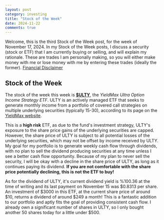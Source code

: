 ```yaml
---
layout: post
category: investing
title: "Stock of the Week"
date: 2024-11-22
comments: true
---
```


Welcome, this is the third Stock of the Week post, for the week of November 17, 2024. In my Stock of the Week posts, I discuss a security (stock or ETF) that I am currently buying or selling, and will explain my rationale. These are trades I am personally making, so you will either make money with me or lose money with me by entering these trades (ideally the former). [Financial Disclaimer](https://fnmckee.com/categories/investing.html)

## Stock of the Week
The stock of the week this week is [**$ULTY**](https://www.nasdaq.com/market-activity/etf/ulty), the *YieldMax Ultra Option Income Strategy ETF*. ULTY is an actively managed ETF that seeks to generate monthly income from a portfolio of covered call strategies on multiple underlying securities (typically 15-30), according to its page on the [YieldMax website](https://www.yieldmaxetfs.com/ulty/). 

This is a **high risk** ETF, as due to the fund's investment strategy, ULTY's exposure to the share price gains of the underlying securities are capped. However, the share price of ULTY is subject to all potential losses of the underlying securities, which may not be offset by income received by ULTY. My goal for my portfolio is to generate weekly cash flow through dividends, with no plan to sell the dividend producing securities at any time unless I see a better cash flow opportunity. Because of my plan to never sell the security, I will be okay with a decline in the share price of ULTY, as long as it continues paying its dividend. **If you are not comfortable with the share price potentially declining, this is not the ETF to buy!**

As for the dividend of ULTY, it's current dividend yield is %100.36 at the time of writing and its last payment on November 15 was $0.8313 per share. An investment of $3000 in this ETF, at the current share price of around $10, returns a dividend of around $249 a month! This is a fantastic addition to our portfolio and aptly fits the goal of providing consistent cash flow. I already own a significant number of shares in ULTY, so I only bought another 50 shares today for a little under $500. 